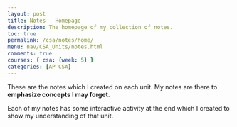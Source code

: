 ```yaml
---
layout: post
title: Notes — Homepage
description: The homepage of my collection of notes.
toc: true
permalink: /csa/notes/home/
menu: nav/CSA_Units/notes.html
comments: true
courses: { csa: {week: 5} }
categories: [AP CSA]
---
```


These are the notes which I created on each unit. My notes are there to **emphasize concepts I may forget**.

Each of my notes has some interactive activity at the end which I created to show my understanding of that unit.
